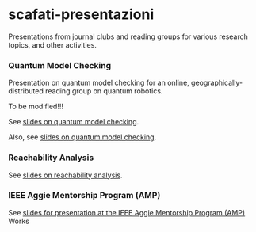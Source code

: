 # scafati-presentazioni
Presentations from journal clubs and reading groups for various research topics,
	and other activities.


### Quantum Model Checking
Presentation on quantum model checking for an online, geographically-distributed reading group on quantum robotics.

To be modified!!!

See [slides on quantum model checking](https://github.com/eda-ricercatore/scafati-presentazioni/tree/master/quantico-modello-verifica).

Also, see [slides on quantum model checking](https://github.com/eda-ricercatore/scafati-presentazioni/tree/master/quantico-verifica-formale).

###	Reachability Analysis

See [slides on reachability analysis](https://github.com/eda-ricercatore/scafati-presentazioni/tree/master/analisi-di-raggiungibilita).



###	IEEE Aggie Mentorship Program (AMP)

See [slides for presentation at the IEEE Aggie Mentorship Program (AMP)](https://github.com/eda-ricercatore/scafati-presentazioni/tree/master/ieee-amp/simple-simon)
Works









